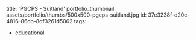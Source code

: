 title: 'PGCPS - Suitland'
portfolio_thumbnail: assets/portfolio/thumbs/500x500-pgcps-suitland.jpg
id: 37e3238f-d20e-4816-86cb-8df3261d5062
tags:
  - educational